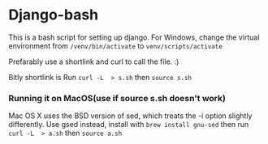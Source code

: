 # Django-bash
This is a bash script for setting up django.
For Windows, change the virtual environment from `/venv/bin/activate` to `venv/scripts/activate`

Prefarably use a shortlink and curl to call the file. :)

Bitly shortlink is 
Run `curl -L  > s.sh` then `source s.sh`

### Running it on MacOS(use if source s.sh doesn't work)
Mac OS X uses the BSD version of sed, which treats the -i option slightly differently.
Use gsed instead, install with `brew install gnu-sed`
then run `curl -L  > a.sh` then `source a.sh`
